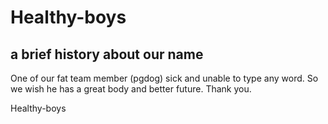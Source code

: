 # Healthy-boys

## a brief history about our name
One of our fat team member (pgdog) sick and unable to type any word. So we wish he has a great body and better future. Thank you.

Healthy-boys
